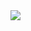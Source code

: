 <img src="https://img.shields.io/badge/ysa8497@gmail.com-EA4335?style=flat-square&logo=gmail&logoColor=white"/>